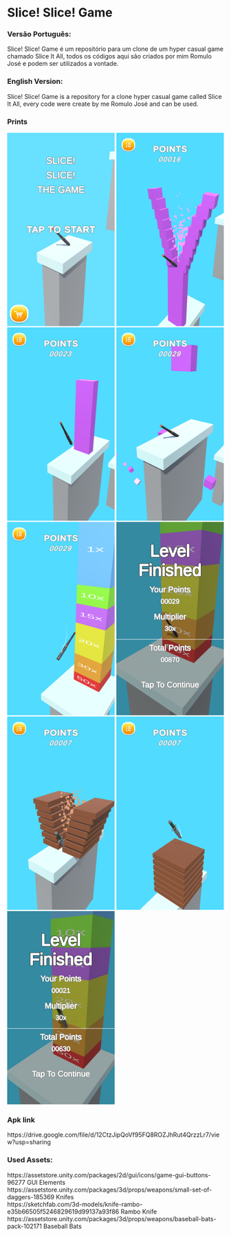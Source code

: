 # Slice! Slice! Game

<h3>Versão Português:</h3>

Slice! Slice! Game é um repositório para um clone de um hyper casual game chamado Slice It All, todos os códigos aqui são criados por mim Romulo José e podem ser utilizados a vontade.

<h3>English Version:</h3> 

Slice! Slice! Game is a repository for a clone hyper casual game called Slice It All, every code were create by me Romulo José and can be used.

<h3>Prints</h3>
<div >
  <img src="https://github.com/Romulo1209/Slice--Slice--Game/blob/main/Prints/1.png" width=250px height=450px>
  <img src="https://github.com/Romulo1209/Slice--Slice--Game/blob/main/Prints/2.png" width=250px height=450px>
  <img src="https://github.com/Romulo1209/Slice--Slice--Game/blob/main/Prints/3.png" width=250px height=450px>
  <img src="https://github.com/Romulo1209/Slice--Slice--Game/blob/main/Prints/4.png" width=250px height=450px>
  <img src="https://github.com/Romulo1209/Slice--Slice--Game/blob/main/Prints/5.png" width=250px height=450px>
  <img src="https://github.com/Romulo1209/Slice--Slice--Game/blob/main/Prints/6.png" width=250px height=450px>
  <img src="https://github.com/Romulo1209/Slice--Slice--Game/blob/main/Prints/7.png" width=250px height=450px>
  <img src="https://github.com/Romulo1209/Slice--Slice--Game/blob/main/Prints/8.png" width=250px height=450px>
  <img src="https://github.com/Romulo1209/Slice--Slice--Game/blob/main/Prints/9.png" width=250px height=450px>
</div>

<h3>Apk link</h3>
https://drive.google.com/file/d/12CtzJipQoVf95FQ8ROZJhRut4QrzzLr7/view?usp=sharing

<h3>Used Assets:</h3>
https://assetstore.unity.com/packages/2d/gui/icons/game-gui-buttons-96277 GUI Elements </br>
https://assetstore.unity.com/packages/3d/props/weapons/small-set-of-daggers-185369 Knifes </br>
https://sketchfab.com/3d-models/knife-rambo-e35b66505f5246829619d99137a93f86 Rambo Knife </br>
https://assetstore.unity.com/packages/3d/props/weapons/baseball-bats-pack-102171 Baseball Bats </br>

